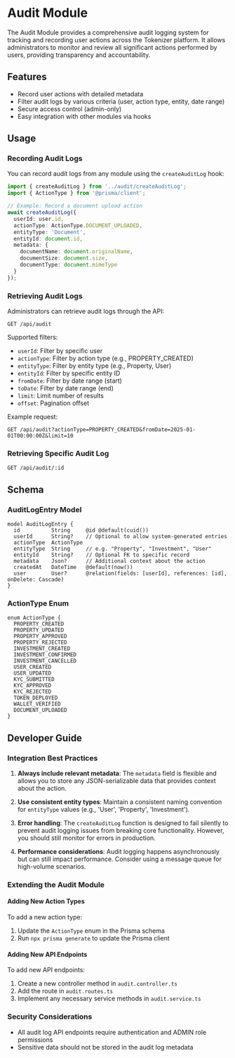 # Audit Module

The Audit Module provides a comprehensive audit logging system for tracking and recording user actions across the Tokenizer platform. It allows administrators to monitor and review all significant actions performed by users, providing transparency and accountability.

## Features

- Record user actions with detailed metadata
- Filter audit logs by various criteria (user, action type, entity, date range)
- Secure access control (admin-only)
- Easy integration with other modules via hooks

## Usage

### Recording Audit Logs

You can record audit logs from any module using the `createAuditLog` hook:

```typescript
import { createAuditLog } from '../audit/createAuditLog';
import { ActionType } from '@prisma/client';

// Example: Record a document upload action
await createAuditLog({
  userId: user.id,
  actionType: ActionType.DOCUMENT_UPLOADED,
  entityType: 'Document',
  entityId: document.id,
  metadata: { 
    documentName: document.originalName,
    documentSize: document.size,
    documentType: document.mimeType
  }
});
```

### Retrieving Audit Logs

Administrators can retrieve audit logs through the API:

```
GET /api/audit
```

Supported filters:
- `userId`: Filter by specific user
- `actionType`: Filter by action type (e.g., PROPERTY_CREATED)
- `entityType`: Filter by entity type (e.g., Property, User)
- `entityId`: Filter by specific entity ID
- `fromDate`: Filter by date range (start)
- `toDate`: Filter by date range (end)
- `limit`: Limit number of results
- `offset`: Pagination offset

Example request:
```
GET /api/audit?actionType=PROPERTY_CREATED&fromDate=2025-01-01T00:00:00Z&limit=10
```

### Retrieving Specific Audit Log

```
GET /api/audit/:id
```

## Schema

### AuditLogEntry Model

```prisma
model AuditLogEntry {
  id          String     @id @default(cuid())
  userId      String?    // Optional to allow system-generated entries
  actionType  ActionType
  entityType  String     // e.g. "Property", "Investment", "User"
  entityId    String?    // Optional FK to specific record
  metadata    Json?      // Additional context about the action
  createdAt   DateTime   @default(now())
  user        User?      @relation(fields: [userId], references: [id], onDelete: Cascade)
}
```

### ActionType Enum

```prisma
enum ActionType {
  PROPERTY_CREATED
  PROPERTY_UPDATED
  PROPERTY_APPROVED
  PROPERTY_REJECTED
  INVESTMENT_CREATED
  INVESTMENT_CONFIRMED
  INVESTMENT_CANCELLED
  USER_CREATED
  USER_UPDATED
  KYC_SUBMITTED
  KYC_APPROVED
  KYC_REJECTED
  TOKEN_DEPLOYED
  WALLET_VERIFIED
  DOCUMENT_UPLOADED
}
```

## Developer Guide

### Integration Best Practices

1. **Always include relevant metadata**: The `metadata` field is flexible and allows you to store any JSON-serializable data that provides context about the action.

2. **Use consistent entity types**: Maintain a consistent naming convention for `entityType` values (e.g., 'User', 'Property', 'Investment').

3. **Error handling**: The `createAuditLog` function is designed to fail silently to prevent audit logging issues from breaking core functionality. However, you should still monitor for errors in production.

4. **Performance considerations**: Audit logging happens asynchronously but can still impact performance. Consider using a message queue for high-volume scenarios.

### Extending the Audit Module

#### Adding New Action Types

To add a new action type:

1. Update the `ActionType` enum in the Prisma schema
2. Run `npx prisma generate` to update the Prisma client

#### Adding New API Endpoints

To add new API endpoints:

1. Create a new controller method in `audit.controller.ts`
2. Add the route in `audit.routes.ts`
3. Implement any necessary service methods in `audit.service.ts`

### Security Considerations

- All audit log API endpoints require authentication and ADMIN role permissions
- Sensitive data should not be stored in the audit log metadata